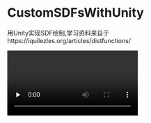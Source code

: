 # CustomSDFsWithUnity
用Unity实现SDF绘制,学习资料来自于https://iquilezles.org/articles/distfunctions/ <br>

<video id="video" controls="" preload="none">
      <source id="mp4" src="snapshot/" type="video/mp4">
</videos>

#### 首先
需要定义一个覆盖屏幕的三角形，再借助URP的RenderFeature绘制到屏幕上。这样就有了一个基础的"画布"。相关代码在CustomSDFsRenderPassFeature.Pass.cs <br>